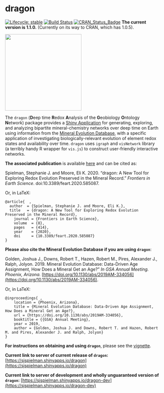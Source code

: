 
# dragon

[![Lifecycle:
stable](https://img.shields.io/badge/lifecycle-stable-green.svg)](https://www.tidyverse.org/lifecycle/#stable) 
[![Build Status](https://travis-ci.org/sjspielman/dragon.svg?branch=master)](https://travis-ci.org/sjspielman/dragon)
[![CRAN\_Status\_Badge](http://www.r-pkg.org/badges/version/dragon)](https://CRAN.R-project.org/package=dragon)
**The current version is 1.1.0.** (Currently on its way to CRAN, which has 1.0.5).


<img src="inst/app/www/favicon.ico" height="250"/>



The `dragon` (**D**eep time **R**edox **A**nalysis of the **G**eobiology **O**ntology **N**etwork) package provides a [Shiny Application](https://shiny.rstudio.com/) for generating, exploring, and analyzing bipartite mineral-chemistry networks over deep time on Earth using information from the [Mineral Evolution Database](https://rruff.info/ima/), with a specific application of investigating biologically-relevant evolution of element redox states and availability over time. `dragon` uses `igraph` and `visNetwork` library (a terribly handy R wrapper for `vis.js`) to construct user-friendly interactive networks. 

**The associated publication** is available [here](https://doi.org/10.3389/feart.2020.585087) and can be cited as:

Spielman, Stephanie J. and Moore, Eli K. 2020. “dragon: A New Tool for Exploring Redox Evolution Preserved in the Mineral Record.” *Frontiers in Earth Science*. doi:10.3389/feart.2020.585087.

Or, in LaTeX:
```
@article{  ,
  author  = {Spielman, Stephanie J. and Moore, Eli K.},   
  title   = {dragon: A New Tool for Exploring Redox Evolution Preserved in the Mineral Record},      
	journal = {Frontiers in Earth Science},      
	volume  = {8},    
	pages   = {414},
	year    = {2020},
	doi     = {10.3389/feart.2020.585087}
}
```

**Please also cite the Mineral Evolution Database if you are using `dragon`**:

Golden, Joshua J., Downs, Robert T., Hazen, Robert M., Pires, Alexander J., Ralph, Jolyon. 2019. Mineral Evolution Database: Data-Driven Age Assignment, How Does a Mineral Get an Age?” *In GSA Annual Meeting. Phoenix, Arizona.* [https://doi.org/10.1130/abs/2019AM-334056](https://doi.org/10.1130/abs/2019AM-334056).

Or, in LaTeX:
```
@inproceedings{ ,
	location = {Phoenix, Arizona},
	title = {Mineral Evolution Database: Data-Driven Age Assignment, How Does a Mineral Get an Age?},
	url = {https://doi.org/10.1130/abs/2019AM-334056},
	booktitle = {{GSA} Annual Meeting},
	year = 2019,
	author = {Golden, Joshua J. and Downs, Robert T. and Hazen, Robert M. and Pires, Alexander J. and Ralph, Jolyon}
}
```

**For instructions on obtaining and using `dragon`**, please see the [vignette](http://htmlpreview.github.io/?https://github.com/sjspielman/dragon/blob/master/doc/dragon.html).

**Current link to server of current release of `dragon`:** [https://sjspielman.shinyapps.io/dragon](https://sjspielman.shinyapps.io/dragon)


**Current link to server of development and wholly unguaranteed version of `dragon`:** [https://sjspielman.shinyapps.io/dragon-dev](https://sjspielman.shinyapps.io/dragon-dev)


